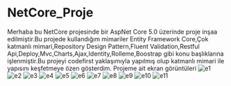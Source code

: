 # NetCore_Proje
Merhaba bu NetCore projesinde bir AspNet Core 5.0 üzerinde proje inşaa edilmiştir.Bu projede kullandığım mimariler
Entity Framework Core,Çok katmanlı mimari,Repository Design Pattern,Fluent Validation,Restful Api,Deploy,Mvc,Charts,Ajax,Identity,Rolleme,Boostrap gibi konu başlıklarına işlenmiştir.Bu projeyi codefirst yaklaşımıyla yapılmış olup katmanlı mimari ile yapısını keşfetmeye özen gösterdim.
Projeme ait ekran görüntüleri
![e1](https://user-images.githubusercontent.com/93091784/233370395-8cda0f54-2184-42f8-9fb3-bc47b17a9c42.PNG)
![e2](https://user-images.githubusercontent.com/93091784/233370406-cd2e7ce0-41cf-46c7-8277-138dd0a4ab6c.PNG)
![e3](https://user-images.githubusercontent.com/93091784/233370413-dbade92a-5265-454d-997f-fa69e42c9b3b.PNG)
![e4](https://user-images.githubusercontent.com/93091784/233370420-d2cc8e43-8409-41c0-8707-fdd6c1995d7a.PNG)
![e5](https://user-images.githubusercontent.com/93091784/233370427-0d82347f-ff9a-41df-97c8-4818a6d1601d.PNG)
![e6](https://user-images.githubusercontent.com/93091784/233370451-809ef1a3-4d28-4ef3-bb1c-fbbfb643b667.PNG)
![e7](https://user-images.githubusercontent.com/93091784/233370473-940d123c-f6f0-4020-a0ad-a0bea69ce60f.PNG)
![e8](https://user-images.githubusercontent.com/93091784/233370480-5357d1b0-bef7-4b51-b4c2-79f093f826bd.PNG)
![e9](https://user-images.githubusercontent.com/93091784/233370488-34a140ba-42d3-4540-95e7-d7ee6a3b65b4.PNG)
![e10](https://user-images.githubusercontent.com/93091784/233370494-efed7509-9333-4a2e-8025-974ec9f29bba.PNG)
![e11](https://user-images.githubusercontent.com/93091784/233370500-94b00d68-c361-4a12-a002-498f62572569.PNG)
